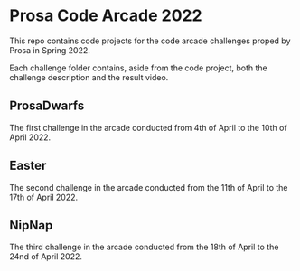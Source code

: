 # Prosa Code Arcade 2022
This repo contains code projects for the code arcade challenges proped by Prosa in Spring 2022.

Each challenge folder contains, aside from the code project, both the challenge description and the result video.

## ProsaDwarfs
The first challenge in the arcade conducted from 4th of April to the 10th of April 2022.

## Easter
The second challenge in the arcade conducted from the 11th of April to the 17th of April 2022.

## NipNap
The third challenge in the arcade conducted from the 18th of April to the 24nd of April 2022.
